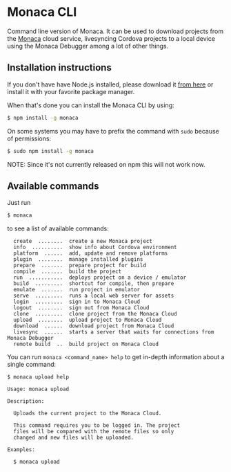 Monaca CLI
==========

Command line version of Monaca. It can be used to download projects from the [Monaca](http://monaca.io) cloud service, livesyncing Cordova projects to a local device using the Monaca Debugger among a lot of other things.

Installation instructions
----

If you don't have have Node.js installed, please download it [from here](http://nodejs.org/) or install it with your favorite package manager.

When that's done you can install the Monaca CLI by using:

```bash
$ npm install -g monaca
```

On some systems you may have to prefix the command with `sudo` because of permissions:

```bash
$ sudo npm install -g monaca
```

NOTE: Since it's not currently released on npm this will not work now.

Available commands
----

Just run 

```bash
$ monaca
```

to see a list of available commands:

```
  create  ........  create a new Monaca project
  info  ..........  show info about Cordova environment
  platform  ......  add, update and remove platforms
  plugin  ........  manage installed plugins
  prepare  .......  prepare project for build
  compile  .......  build the project
  run  ...........  deploys project on a device / emulator
  build  .........  shortcut for compile, then prepare
  emulate  .......  run project in emulator
  serve  .........  runs a local web server for assets
  login  .........  sign in to Monaca Cloud
  logout  ........  sign out from Monaca Cloud
  clone  .........  clone project from the Monaca Cloud
  upload  ........  upload project to Monaca Cloud
  download  ......  download project from Monaca Cloud
  livesync  ......  starts a server that waits for connections from Monaca Debugger
  remote build  ..  build project on Monaca Cloud
```

You can run `monaca <command_name> help` to get in-depth information about a single command:

```
$ monaca upload help

Usage: monaca upload

Description:

  Uploads the current project to the Monaca Cloud.
  
  This command requires you to be logged in. The project
  files will be compared with the remote files so only
  changed and new files will be uploaded.

Examples:

  $ monaca upload
```
